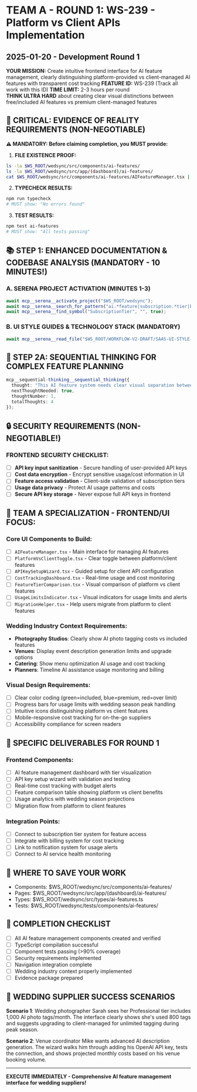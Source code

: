 # TEAM A - ROUND 1: WS-239 - Platform vs Client APIs Implementation
## 2025-01-20 - Development Round 1

**YOUR MISSION:** Create intuitive frontend interface for AI feature management, clearly distinguishing platform-provided vs client-managed AI features with transparent cost tracking
**FEATURE ID:** WS-239 (Track all work with this ID)
**TIME LIMIT:** 2-3 hours per round  
**THINK ULTRA HARD** about creating clear visual distinctions between free/included AI features vs premium client-managed features

## 🚨 CRITICAL: EVIDENCE OF REALITY REQUIREMENTS (NON-NEGOTIABLE)

**⚠️ MANDATORY: Before claiming completion, you MUST provide:**

1. **FILE EXISTENCE PROOF:**
```bash
ls -la $WS_ROOT/wedsync/src/components/ai-features/
ls -la $WS_ROOT/wedsync/src/app/(dashboard)/ai-features/
cat $WS_ROOT/wedsync/src/components/ai-features/AIFeatureManager.tsx | head -20
```

2. **TYPECHECK RESULTS:**
```bash
npm run typecheck
# MUST show: "No errors found"
```

3. **TEST RESULTS:**
```bash
npm test ai-features
# MUST show: "All tests passing"
```

## 📚 STEP 1: ENHANCED DOCUMENTATION & CODEBASE ANALYSIS (MANDATORY - 10 MINUTES!)

### A. SERENA PROJECT ACTIVATION (MINUTES 1-3)
```typescript
await mcp__serena__activate_project("$WS_ROOT/wedsync");
await mcp__serena__search_for_pattern("ai.*feature|subscription.*tier|billing.*component");
await mcp__serena__find_symbol("SubscriptionTier", "", true);
```

### B. UI STYLE GUIDES & TECHNOLOGY STACK (MANDATORY)
```typescript
await mcp__serena__read_file("$WS_ROOT/WORKFLOW-V2-DRAFT/SAAS-UI-STYLE-GUIDE.md");
```

## 🧠 STEP 2A: SEQUENTIAL THINKING FOR COMPLEX FEATURE PLANNING

```typescript
mcp__sequential-thinking__sequential_thinking({
  thought: "This AI feature system needs clear visual separation between platform features (included in subscription) vs client features (requires own API key). Wedding suppliers need to understand: 1) What's included in their tier, 2) How to upgrade to client-managed features, 3) Real-time cost tracking, 4) Easy API key setup. The challenge is making complex AI billing transparent and user-friendly.",
  nextThoughtNeeded: true,
  thoughtNumber: 1,
  totalThoughts: 4
});
```

## 🔒 SECURITY REQUIREMENTS (NON-NEGOTIABLE!)

### FRONTEND SECURITY CHECKLIST:
- [ ] **API key input sanitization** - Secure handling of user-provided API keys
- [ ] **Cost data encryption** - Encrypt sensitive usage/cost information in UI
- [ ] **Feature access validation** - Client-side validation of subscription tiers
- [ ] **Usage data privacy** - Protect AI usage patterns and costs
- [ ] **Secure API key storage** - Never expose full API keys in frontend

## 🎯 TEAM A SPECIALIZATION - FRONTEND/UI FOCUS:

### Core UI Components to Build:
- [ ] `AIFeatureManager.tsx` - Main interface for managing AI features
- [ ] `PlatformVsClientToggle.tsx` - Clear toggle between platform/client features  
- [ ] `APIKeySetupWizard.tsx` - Guided setup for client API configuration
- [ ] `CostTrackingDashboard.tsx` - Real-time usage and cost monitoring
- [ ] `FeatureTierComparison.tsx` - Visual comparison of platform vs client features
- [ ] `UsageLimitsIndicator.tsx` - Visual indicators for usage limits and alerts
- [ ] `MigrationHelper.tsx` - Help users migrate from platform to client features

### Wedding Industry Context Requirements:
- **Photography Studios**: Clearly show AI photo tagging costs vs included features
- **Venues**: Display event description generation limits and upgrade options
- **Catering**: Show menu optimization AI usage and cost tracking
- **Planners**: Timeline AI assistance usage monitoring and billing

### Visual Design Requirements:
- [ ] Clear color coding (green=included, blue=premium, red=over limit)
- [ ] Progress bars for usage limits with wedding season peak handling
- [ ] Intuitive icons distinguishing platform vs client features
- [ ] Mobile-responsive cost tracking for on-the-go suppliers
- [ ] Accessibility compliance for screen readers

## 🎯 SPECIFIC DELIVERABLES FOR ROUND 1

### Frontend Components:
- [ ] AI feature management dashboard with tier visualization
- [ ] API key setup wizard with validation and testing
- [ ] Real-time cost tracking with budget alerts
- [ ] Feature comparison table showing platform vs client benefits
- [ ] Usage analytics with wedding season projections
- [ ] Migration flow from platform to client features

### Integration Points:
- [ ] Connect to subscription tier system for feature access
- [ ] Integrate with billing system for cost tracking
- [ ] Link to notification system for usage alerts
- [ ] Connect to AI service health monitoring

## 💾 WHERE TO SAVE YOUR WORK
- Components: $WS_ROOT/wedsync/src/components/ai-features/
- Pages: $WS_ROOT/wedsync/src/app/(dashboard)/ai-features/
- Types: $WS_ROOT/wedsync/src/types/ai-features.ts
- Tests: $WS_ROOT/wedsync/tests/components/ai-features/

## 🏁 COMPLETION CHECKLIST
- [ ] All AI feature management components created and verified
- [ ] TypeScript compilation successful
- [ ] Component tests passing (>90% coverage)
- [ ] Security requirements implemented
- [ ] Navigation integration complete
- [ ] Wedding industry context properly implemented
- [ ] Evidence package prepared

## 🌟 WEDDING SUPPLIER SUCCESS SCENARIOS

**Scenario 1**: Wedding photographer Sarah sees her Professional tier includes 1,000 AI photo tags/month. The interface clearly shows she's used 800 tags and suggests upgrading to client-managed for unlimited tagging during peak season.

**Scenario 2**: Venue coordinator Mike wants advanced AI description generation. The wizard walks him through adding his OpenAI API key, tests the connection, and shows projected monthly costs based on his venue booking volume.

---

**EXECUTE IMMEDIATELY - Comprehensive AI feature management interface for wedding suppliers!**